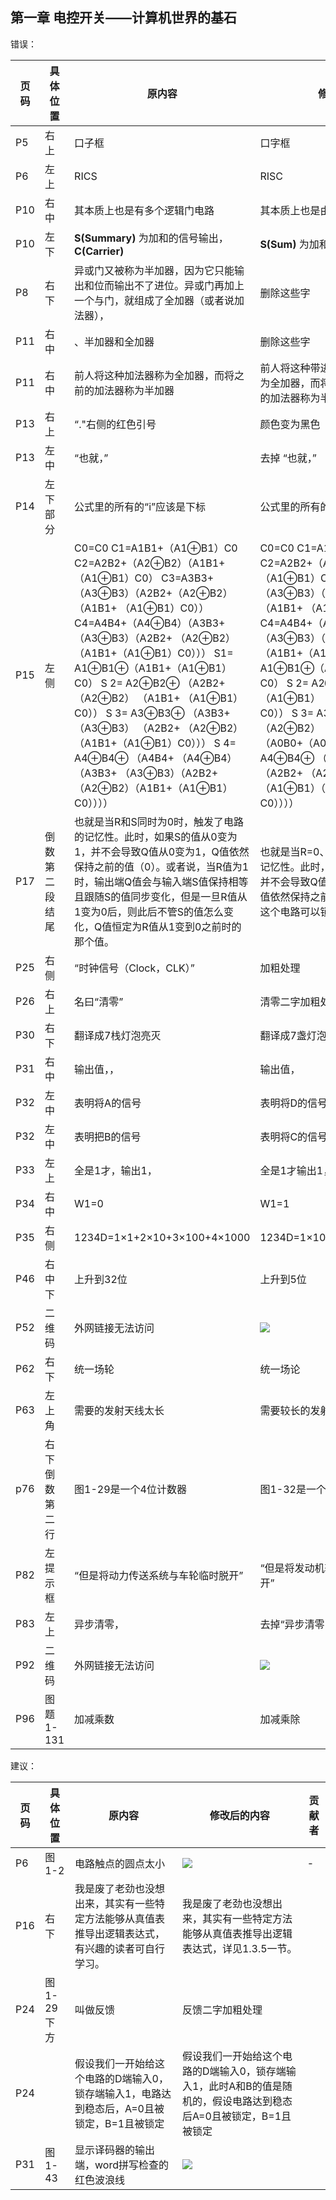 ## 第一章 电控开关——计算机世界的基石

错误：

| 页码 | 具体位置 | 原内容                             | 修改后的内容                         | 贡献者 |
| ---- | -------- | ---------------------------------- | ------------------------------------ | ------ |
| P5   |右上        | 口子框                             | 口字框                               | -      |
| P6   |左上        | RICS                               | RISC                                 | -      |
| P10  | 右中       | 其本质上也是有多个逻辑门电路       | 其本质上也是由多个逻辑门电路         | -      |
| P10  | 左下| **S(Summary)** 为加和的信号输出， **C(Carrier)** |**S(Sum)** 为加和的信号输出，**C(Carry)**|-|
|P8|右下|异或门又被称为半加器，因为它只能输出和位而输出不了进位。异或门再加上一个与门，就组成了全加器（或者说加法器），|删除这些字||
|P11|右中|、半加器和全加器|删除这些字||
|P11|右中|前人将这种加法器称为全加器，而将之前的加法器称为半加器|前人将这种带进位输入信号的加法器称为全加器，而将之前不带进位输入信号的加法器称为半加器||
| P13  | 右上        | “."右侧的红色引号                   | 颜色变为黑色                       |-      |
| P13 | 左中 | “也就，”  | 去掉  “也就，” |  |
|P14|左下部分|公式里的所有的“i”应该是下标|公式里的所有的“i”改为下标||
|P15|左侧|C0=C0 C1=A1B1+（A1⊕B1）C0 C2=A2B2+（A2⊕B2）（A1B1+（A1⊕B1）C0） C3=A3B3+（A3⊕B3）（A2B2+（A2⊕B2）（A1B1+ （A1⊕B1）C0）） C4=A4B4+（A4⊕B4）（A3B3+（A3⊕B3）（A2B2+ （A2⊕B2）（A1B1+（A1⊕B1）C0））） S1= A1⊕B1⊕（A1B1+（A1⊕B1）C0） S 2= A2⊕B2⊕ （A2B2+ （A2⊕B2） （A1B1+ （A1⊕B1）C0）） S 3= A3⊕B3⊕ （A3B3+ （A3⊕B3） （A2B2+ （A2⊕B2）（A1B1+（A1⊕B1）C0））） S 4= A4⊕B4⊕ （A4B4+ （A4⊕B4） （A3B3+ （A3⊕B3）（A2B2+（A2⊕B2）（A1B1+（A1⊕B1） C0））））|C0=C0 C1=A1B1+（A1⊕B1）C0 C2=A2B2+（A2⊕B2）（A1B1+（A1⊕B1）C0） C3=A3B3+（A3⊕B3）（A2B2+（A2⊕B2）（A1B1+ （A1⊕B1）C0）） C4=A4B4+（A4⊕B4）（A3B3+（A3⊕B3）（A2B2+ （A2⊕B2）（A1B1+（A1⊕B1）C0））） S1= A1⊕B1⊕（A0B0+（A0⊕B0）C0） S 2= A2⊕B2⊕ （A1B1+ （A1⊕B1） （A0B0+ （A0⊕B0）C0）） S 3= A3⊕B3⊕ （A2B2+ （A2⊕B2） （A1B1+ （A1⊕B1）（A0B0+（A0⊕B0）C0））） S 4= A4⊕B4⊕ （A3B3+ （A3⊕B3） （A2B2+ （A2⊕B2）（A1B1+（A1⊕B1）（A0B0+（A0⊕B0） C0））））||
|P17  | 倒数第二段结尾 |也就是当R和S同时为0时，触发了电路的记忆性。此时，如果S的值从0变为1，并不会导致Q值从0变为1，Q值依然保持之前的值（0）。或者说，当R值为1时，输出端Q值会与输入端S值保持相等且跟随S的值同步变化，但是一旦R值从1变为0后，则此后不管S的值怎么变化，Q值恒定为R值从1变到0之前时的那个值。   |也就是当R=0、S=1时，触发了电路的记忆性。此时，如果S的值从1变为0，并不会导致Q值从1跟随着也变为0，Q值依然保持之前的值1。所以说，上述这个电路可以锁住1这个值。 |  |
| P25 |右侧  |“时钟信号（Clock，CLK）”  | 加粗处理 |  |
| P26 |右上  |名曰“清零”  |清零二字加粗处理  |  |
| P30 |右下  |翻译成7栈灯泡亮灭  |翻译成7盏灯泡的亮灭  |  |
| P31 |右中  |输出值，，  |输出值，  |  |
|P32|左中|表明将A的信号|表明将D的信号||
|P32|左中|表明把B的信号|表明将C的信号||
|P33|左上|全是1才，输出1，|全是1才输出1，||
| P34  | 右中        | W1=0   | W1=1   | -|
| P35 | 右侧 |1234D=1×1+2×10+3×100+4×1000  |1234D=1×1000+2×100+3×10+4×1  |  |
|P46  |右中下  | 上升到32位 |上升到5位  |  |
|P52|二维码|外网链接无法访问| ![](assets/20190601211930.png)                               ||
| P62 | 右下| 统一场轮|统一场论|-|
|P63|左上角|需要的发射天线太长|需要较长的发射天线||
|p76  |右下倒数第二行|图1-29是一个4位计数器|图1-32是一个4位计数器||
|P82|左提示框|“但是将动力传送系统与车轮临时脱开”|“但是将发动机输出与传动系统临时脱开”||
|P83|左上|异步清零，|去掉“异步清零，”||
|P92|二维码|外网链接无法访问|![](assets/20190601211942.png)||
|P96|图题1-131|加减乘数|加减乘除||



建议：

| 页码 | 具体位置               | 原内容 | 修改后的内容 | 贡献者 |
| ---- | ---------------------- | ------ | ------------ | ------ |
| P6   |图1-2    | 电路触点的圆点太小 |  ![](assets/1-2.png) | -      |
| P16 | 右下 | 我是废了老劲也没想出来，其实有一些特定方法能够从真值表推导出逻辑表达式，有兴趣的读者可自行学习。 | 我是废了老劲也没想出来，其实有一些特定方法能够从真值表推导出逻辑表达式，详见1.3.5一节。|  |
| P24 |图1-29下方  |叫做反馈  | 反馈二字加粗处理 |  |
| P24 |  |假设我们一开始给这个电路的D端输入0，锁存端输入1，电路达到稳态后，A=0且被锁定，B=1且被锁定  | 假设我们一开始给这个电路的D端输入0，锁存端输入1，此时A和B的值是随机的，假设电路达到稳态后A=0且被锁定，B=1且被锁定 |  |
| P31   |图1-43    | 显示译码器的输出端，word拼写检查的红色波浪线 |  ![](assets/1-43.png) |       |
